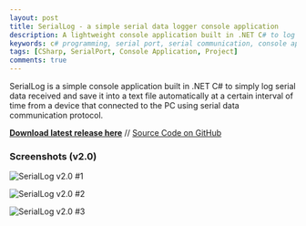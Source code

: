 ```yaml
---
layout: post
title: SerialLog - a simple serial data logger console application
description: A lightweight console application built in .NET C# to log serial data received from a serial data communication protocol.
keywords: c# programming, serial port, serial communication, console application, serial data logging, logger console, rs232 serial data
tags: [CSharp, SerialPort, Console Application, Project]
comments: true
---
```


SerialLog is a simple console application built in .NET C# to simply log serial data received and save it into a text file automatically at a certain interval of time from a device that connected to the PC using serial data communication protocol.

[**Download latest release here**](https://github.com/heiswayi/SerialLog/releases) // [Source Code on GitHub](https://github.com/heiswayi/SerialLog)

### Screenshots (v2.0)

![SerialLog v2.0 #1](http://i.imgur.com/8PLBzkp.png)

![SerialLog v2.0 #2](http://i.imgur.com/FUsfzvK.png)

![SerialLog v2.0 #3](http://i.imgur.com/TeZVLF3.png)
